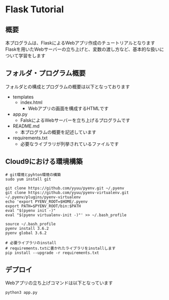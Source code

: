 # Flask Tutorial

## 概要
本プログラムは、FlaskによるWebアプリ作成のチュートリアルとなります
Flaskを用いたWebサーバーの立ち上げと、変数の渡し方など、基本的な扱いについて学習をします


## フォルダ・プログラム概要
フォルダとの構成とプログラムの概要は以下となっております
- templates
  - index.html
    - Webアプリの画面を構成するHTMLです
- app.py
    - FalskによるWebサーバーを立ち上げるプログラムです
- README.md
  - 本プログラムの概要を記述しています
- requirements.txt
  - 必要なライブラリが列挙されているファイルです


## Cloud9における環境構築
```
# git環境とpyhton環境の構築
sudo yum install git

git clone https://github.com/yyuu/pyenv.git ~/.pyenv
git clone https://github.com/yyuu/pyenv-virtualenv.git ~/.pyenv/plugins/pyenv-virtualenv
echo 'export PYENV_ROOT=$HOME/.pyenv
export PATH=$PYENV_ROOT/bin:$PATH
eval "$(pyenv init -)"
eval "$(pyenv virtualenv-init -)"' >> ~/.bash_profile

source ~/.bash_profile
pyenv install 3.6.2
pyenv global 3.6.2

# 必要ライブラリのinstall
# requirements.txtに書かれたライブラリをinstallします
pip install --upgrade -r requirements.txt
```


## デプロイ
Webアプリの立ち上げコマンドは以下となっています
```
python3 app.py
```
